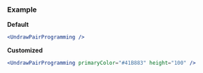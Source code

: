 ### Example

**Default**
```jsx
<UndrawPairProgramming />
```

**Customized**
```jsx
<UndrawPairProgramming primaryColor="#41B883" height="100" />
```
